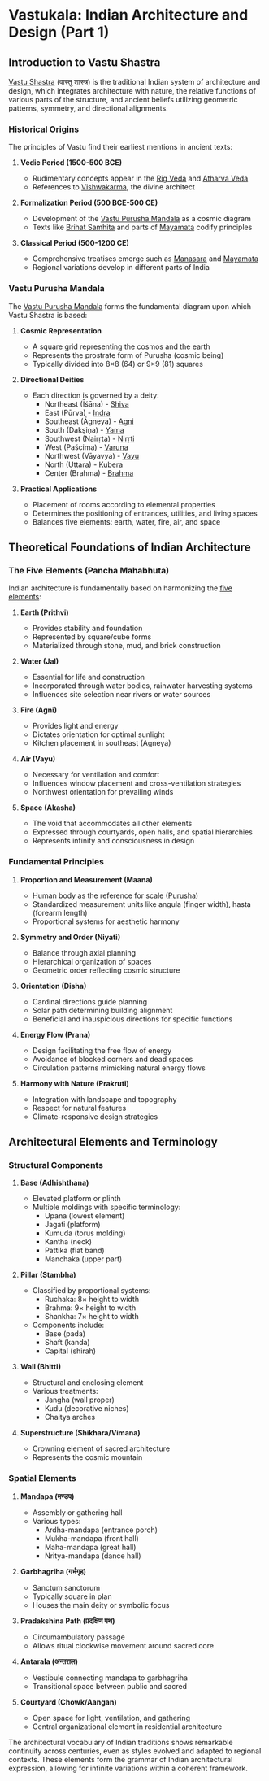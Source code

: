 # Vastukala: Indian Architecture and Design (Part 1)

## Introduction to Vastu Shastra

[Vastu Shastra](https://en.wikipedia.org/wiki/Vastu_shastra) (वास्तु शास्त्र) is the traditional Indian system of architecture and design, which integrates architecture with nature, the relative functions of various parts of the structure, and ancient beliefs utilizing geometric patterns, symmetry, and directional alignments.

### Historical Origins

The principles of Vastu find their earliest mentions in ancient texts:

1. **Vedic Period (1500-500 BCE)**

   - Rudimentary concepts appear in the [Rig Veda](https://en.wikipedia.org/wiki/Rigveda) and [Atharva Veda](https://en.wikipedia.org/wiki/Atharvaveda)
   - References to [Vishwakarma](https://en.wikipedia.org/wiki/Vishvakarma), the divine architect

2. **Formalization Period (500 BCE-500 CE)**

   - Development of the [Vastu Purusha Mandala](https://en.wikipedia.org/wiki/Vastu_Purusha) as a cosmic diagram
   - Texts like [Brihat Samhita](https://en.wikipedia.org/wiki/Brihat_Samhita) and parts of [Mayamata](https://en.wikipedia.org/wiki/Mayamata) codify principles

3. **Classical Period (500-1200 CE)**
   - Comprehensive treatises emerge such as [Manasara](https://en.wikipedia.org/wiki/Manasara) and [Mayamata](https://en.wikipedia.org/wiki/Mayamata)
   - Regional variations develop in different parts of India

### Vastu Purusha Mandala

The [Vastu Purusha Mandala](https://en.wikipedia.org/wiki/Vastu_Purusha) forms the fundamental diagram upon which Vastu Shastra is based:

1. **Cosmic Representation**

   - A square grid representing the cosmos and the earth
   - Represents the prostrate form of Purusha (cosmic being)
   - Typically divided into 8×8 (64) or 9×9 (81) squares

2. **Directional Deities**

   - Each direction is governed by a deity:
     - Northeast (Īśāna) - [Shiva](https://en.wikipedia.org/wiki/Shiva)
     - East (Pūrva) - [Indra](https://en.wikipedia.org/wiki/Indra)
     - Southeast (Āgneya) - [Agni](https://en.wikipedia.org/wiki/Agni)
     - South (Dakṣiṇa) - [Yama](https://en.wikipedia.org/wiki/Yama)
     - Southwest (Nairṛta) - [Nirṛti](https://en.wikipedia.org/wiki/Nirrti)
     - West (Paścima) - [Varuna](https://en.wikipedia.org/wiki/Varuna)
     - Northwest (Vāyavya) - [Vayu](https://en.wikipedia.org/wiki/Vayu)
     - North (Uttara) - [Kubera](https://en.wikipedia.org/wiki/Kubera)
     - Center (Brahma) - [Brahma](https://en.wikipedia.org/wiki/Brahma)

3. **Practical Applications**
   - Placement of rooms according to elemental properties
   - Determines the positioning of entrances, utilities, and living spaces
   - Balances five elements: earth, water, fire, air, and space

## Theoretical Foundations of Indian Architecture

### The Five Elements (Pancha Mahabhuta)

Indian architecture is fundamentally based on harmonizing the [five elements](https://en.wikipedia.org/wiki/Mah%C4%81bh%C5%ABta):

1. **Earth (Prithvi)**

   - Provides stability and foundation
   - Represented by square/cube forms
   - Materialized through stone, mud, and brick construction

2. **Water (Jal)**

   - Essential for life and construction
   - Incorporated through water bodies, rainwater harvesting systems
   - Influences site selection near rivers or water sources

3. **Fire (Agni)**

   - Provides light and energy
   - Dictates orientation for optimal sunlight
   - Kitchen placement in southeast (Agneya)

4. **Air (Vayu)**

   - Necessary for ventilation and comfort
   - Influences window placement and cross-ventilation strategies
   - Northwest orientation for prevailing winds

5. **Space (Akasha)**
   - The void that accommodates all other elements
   - Expressed through courtyards, open halls, and spatial hierarchies
   - Represents infinity and consciousness in design

### Fundamental Principles

1. **Proportion and Measurement (Maana)**

   - Human body as the reference for scale ([Purusha](https://en.wikipedia.org/wiki/Purusha))
   - Standardized measurement units like angula (finger width), hasta (forearm length)
   - Proportional systems for aesthetic harmony

2. **Symmetry and Order (Niyati)**

   - Balance through axial planning
   - Hierarchical organization of spaces
   - Geometric order reflecting cosmic structure

3. **Orientation (Disha)**

   - Cardinal directions guide planning
   - Solar path determining building alignment
   - Beneficial and inauspicious directions for specific functions

4. **Energy Flow (Prana)**

   - Design facilitating the free flow of energy
   - Avoidance of blocked corners and dead spaces
   - Circulation patterns mimicking natural energy flows

5. **Harmony with Nature (Prakruti)**
   - Integration with landscape and topography
   - Respect for natural features
   - Climate-responsive design strategies

## Architectural Elements and Terminology

### Structural Components

1. **Base (Adhishthana)**

   - Elevated platform or plinth
   - Multiple moldings with specific terminology:
     - Upana (lowest element)
     - Jagati (platform)
     - Kumuda (torus molding)
     - Kantha (neck)
     - Pattika (flat band)
     - Manchaka (upper part)

2. **Pillar (Stambha)**

   - Classified by proportional systems:
     - Ruchaka: 8× height to width
     - Brahma: 9× height to width
     - Shankha: 7× height to width
   - Components include:
     - Base (pada)
     - Shaft (kanda)
     - Capital (shirah)

3. **Wall (Bhitti)**

   - Structural and enclosing element
   - Various treatments:
     - Jangha (wall proper)
     - Kudu (decorative niches)
     - Chaitya arches

4. **Superstructure (Shikhara/Vimana)**
   - Crowning element of sacred architecture
   - Represents the cosmic mountain

### Spatial Elements

1. **Mandapa (मण्डप)**

   - Assembly or gathering hall
   - Various types:
     - Ardha-mandapa (entrance porch)
     - Mukha-mandapa (front hall)
     - Maha-mandapa (great hall)
     - Nritya-mandapa (dance hall)

2. **Garbhagriha (गर्भगृह)**

   - Sanctum sanctorum
   - Typically square in plan
   - Houses the main deity or symbolic focus

3. **Pradakshina Path (प्रदक्षिण पथ)**

   - Circumambulatory passage
   - Allows ritual clockwise movement around sacred core

4. **Antarala (अन्तराल)**

   - Vestibule connecting mandapa to garbhagriha
   - Transitional space between public and sacred

5. **Courtyard (Chowk/Aangan)**
   - Open space for light, ventilation, and gathering
   - Central organizational element in residential architecture

The architectural vocabulary of Indian traditions shows remarkable continuity across centuries, even as styles evolved and adapted to regional contexts. These elements form the grammar of Indian architectural expression, allowing for infinite variations within a coherent framework.
